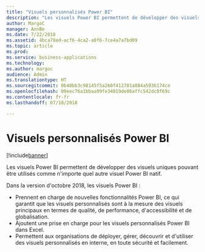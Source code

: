 ```yaml
---
title: "Visuels personnalisés Power BI"
description: "Les visuels Power BI permettent de développer des visuels uniques pouvant être utilisés comme n'importe quel autre visuel Power BI natif."
author: MargoC
manager: AnnBe
ms.date: 7/22/2018
ms.assetid: 4bca78ed-acf6-4ca2-a8f6-7ce4a7a7bd09
ms.topic: article
ms.prod: 
ms.service: business-applications
ms.technology: 
ms.author: margoc
audience: Admin
ms.translationtype: HT
ms.sourcegitcommit: 0b40bb3c98145f5a260f412701a884a5936174ce
ms.openlocfilehash: 09eec76a1bbaa99fe34019de06affc542dc8f69c
ms.contentlocale: fr-fr
ms.lasthandoff: 07/18/2018

---
```


# <a name="power-bi-custom-visuals"></a>Visuels personnalisés Power BI

[!include[banner](../../../includes/banner.md)]

Les visuels Power BI permettent de développer des visuels uniques pouvant être utilisés comme n'importe quel autre visuel Power BI natif.

Dans la version d'octobre 2018, les visuels Power BI :

- Prennent en charge de nouvelles fonctionnalités Power BI, ce qui garantit que les visuels personnalisés sont à la mesure des visuels principaux en termes de qualité, de performance, d'accessibilité et de globalisation.
- Ajoutent une prise en charge pour les visuels personnalisés Power BI dans Excel.
- Permettent aux organisations de déployer, gérer, découvrir et d'utiliser des visuels personnalisés en interne, en toute sécurité et facilement.





